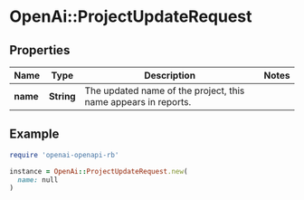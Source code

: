 # OpenAi::ProjectUpdateRequest

## Properties

| Name | Type | Description | Notes |
| ---- | ---- | ----------- | ----- |
| **name** | **String** | The updated name of the project, this name appears in reports. |  |

## Example

```ruby
require 'openai-openapi-rb'

instance = OpenAi::ProjectUpdateRequest.new(
  name: null
)
```


